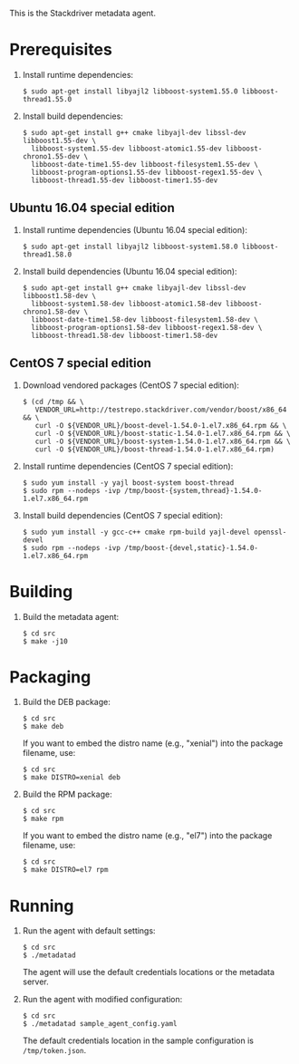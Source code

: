 This is the Stackdriver metadata agent.

# Prerequisites

1. Install runtime dependencies:

       $ sudo apt-get install libyajl2 libboost-system1.55.0 libboost-thread1.55.0

2. Install build dependencies:

       $ sudo apt-get install g++ cmake libyajl-dev libssl-dev libboost1.55-dev \
         libboost-system1.55-dev libboost-atomic1.55-dev libboost-chrono1.55-dev \
         libboost-date-time1.55-dev libboost-filesystem1.55-dev \
         libboost-program-options1.55-dev libboost-regex1.55-dev \
         libboost-thread1.55-dev libboost-timer1.55-dev

## Ubuntu 16.04 special edition

1. Install runtime dependencies (Ubuntu 16.04 special edition):

       $ sudo apt-get install libyajl2 libboost-system1.58.0 libboost-thread1.58.0

2. Install build dependencies (Ubuntu 16.04 special edition):

       $ sudo apt-get install g++ cmake libyajl-dev libssl-dev libboost1.58-dev \
         libboost-system1.58-dev libboost-atomic1.58-dev libboost-chrono1.58-dev \
         libboost-date-time1.58-dev libboost-filesystem1.58-dev \
         libboost-program-options1.58-dev libboost-regex1.58-dev \
         libboost-thread1.58-dev libboost-timer1.58-dev

## CentOS 7 special edition

1. Download vendored packages (CentOS 7 special edition):

       $ (cd /tmp && \
          VENDOR_URL=http://testrepo.stackdriver.com/vendor/boost/x86_64 && \
          curl -O ${VENDOR_URL}/boost-devel-1.54.0-1.el7.x86_64.rpm && \
          curl -O ${VENDOR_URL}/boost-static-1.54.0-1.el7.x86_64.rpm && \
          curl -O ${VENDOR_URL}/boost-system-1.54.0-1.el7.x86_64.rpm && \
          curl -O ${VENDOR_URL}/boost-thread-1.54.0-1.el7.x86_64.rpm)

2. Install runtime dependencies (CentOS 7 special edition):

       $ sudo yum install -y yajl boost-system boost-thread
       $ sudo rpm --nodeps -ivp /tmp/boost-{system,thread}-1.54.0-1.el7.x86_64.rpm

3. Install build dependencies (CentOS 7 special edition):

       $ sudo yum install -y gcc-c++ cmake rpm-build yajl-devel openssl-devel
       $ sudo rpm --nodeps -ivp /tmp/boost-{devel,static}-1.54.0-1.el7.x86_64.rpm

# Building

1. Build the metadata agent:

       $ cd src
       $ make -j10

# Packaging

1. Build the DEB package:

       $ cd src
       $ make deb

   If you want to embed the distro name (e.g., "xenial") into the package
   filename, use:

       $ cd src
       $ make DISTRO=xenial deb

2. Build the RPM package:

       $ cd src
       $ make rpm

   If you want to embed the distro name (e.g., "el7") into the package
   filename, use:

       $ cd src
       $ make DISTRO=el7 rpm

# Running

1. Run the agent with default settings:

       $ cd src
       $ ./metadatad

   The agent will use the default credentials locations or the metadata server.

2. Run the agent with modified configuration:

       $ cd src
       $ ./metadatad sample_agent_config.yaml

   The default credentials location in the sample configuration is `/tmp/token.json`.
